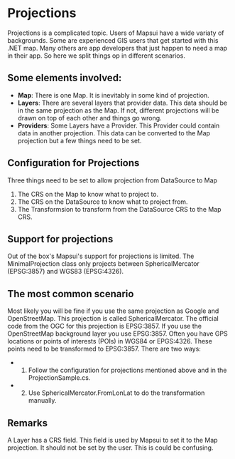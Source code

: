 # Projections

Projections is a complicated topic. Users of Mapsui have a wide 
variaty of backgrounds. Some are experienced GIS users that get started
with this .NET map. Many others are app developers that just
happen to need a map in their app. So here we split things op in
different scenarios.

## Some elements involved:
- **Map**: There is one Map. It is inevitably in some kind of projection.  
- **Layers**: There are several layers that provider data. This data
should be in the same projection as the Map. If not, different projections
will be drawn on top of each other and things go wrong. 
- **Providers**: Some Layers have a Provider. This Provider could contain
data in another projection. This data can be converted to the Map projection
but a few things need to be set.

## Configuration for Projections
Three things need to be set to allow projection from DataSource to Map
1. The CRS on the Map to know what to project to.
2. The CRS on the DataSource to know what to project from.
3. The Transformsion to transform from the DataSource CRS to
the Map CRS.

## Support for projections
Out of the box's Mapsui's support for projections is limited. The
MinimalProjection class only projects between SphericalMercator 
(EPSG:3857) and WGS83 (EPSG:4326).

## The most common scenario
Most likely you will be fine if you use the same projection as Google 
and OpenStreetMap. This projection is called SphericalMercator. The 
official code from the OGC for this projection is EPSG:3857. If you use
the OpenStreetMap background layer you use EPSG:3857. Often you have 
GPS locations or points of interests (POIs) in WGS84 or EPGS:4326. These
points need to be transformed to EPSG:3857. There are two ways:
- 1. Follow the configuration for projections mentioned above and in the 
ProjectionSample.cs.
- 2. Use SphericalMercator.FromLonLat to do the transformation manually.

## Remarks
A Layer has a CRS field. This field is used by Mapsui to set it to the 
Map projection. It should not be set by the user. This is could be confusing.

